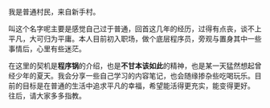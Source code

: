 我是普通村民，来自新手村。

叫这个名字呢主要是感觉自己过于普通，回首这几年的经历，过得有点丧，谈不上平凡，大可归为平庸。本人目前初入职场，做个底层程序员，旁观与置身其中一些事情后，心里有些迷茫。

在这里的契机是**程序锅**的介绍，也是**不甘本该如此**的精神，也是某一天猛然想起曾经少年的夏天。我会分享一些自己学习的内容笔记，也会随缘掺杂些吃喝玩乐。目前的目标是在普通的生活中追求平凡的幸福，希望能活得更充实，能变得更好。
往后，请大家多多指教。